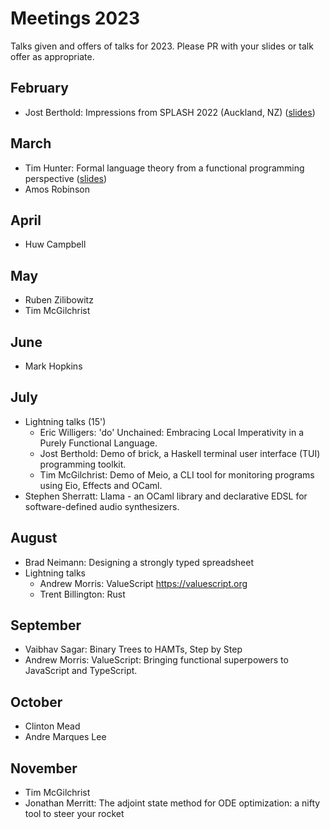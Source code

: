 # Meetings 2023

Talks given and offers of talks for 2023. Please PR with your slides or talk offer as appropriate.

## February
 - Jost Berthold: Impressions from SPLASH 2022 (Auckland, NZ) ([slides](https://docs.google.com/presentation/d/1KaNeRKnB6SEYm8UD49m1S0pVoSdGfBmEGSiLcOjIpQU/edit?usp=sharing))

## March
 - Tim Hunter: Formal language theory from a functional programming perspective ([slides](./2023-03-22-Hunter-Formal-Language-Theory-FP-Perspective.pdf))
 - Amos Robinson

## April
 - Huw Campbell

## May
 - Ruben Zilibowitz
 - Tim McGilchrist

## June
 - Mark Hopkins

## July
 - Lightning talks (15')
   - Eric Willigers: 'do' Unchained: Embracing Local Imperativity in a Purely Functional Language.
   - Jost Berthold: Demo of brick, a Haskell terminal user interface (TUI) programming toolkit.
   - Tim McGilchrist: Demo of Meio, a CLI tool for monitoring programs using Eio, Effects and OCaml.
 - Stephen Sherratt: Llama - an OCaml library and declarative EDSL for software-defined audio synthesizers.

## August
 - Brad Neimann: Designing a strongly typed spreadsheet
 - Lightning talks
   - Andrew Morris: ValueScript https://valuescript.org
   - Trent Billington: Rust 

## September
 - Vaibhav Sagar: Binary Trees to HAMTs, Step by Step
 - Andrew Morris: ValueScript: Bringing functional superpowers to JavaScript and TypeScript.

## October
 - Clinton Mead
 - Andre Marques Lee

## November
 - Tim McGilchrist
 - Jonathan Merritt: The adjoint state method for ODE optimization: a nifty tool to steer your rocket
